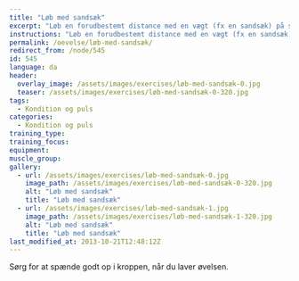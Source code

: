 ```yaml
---
title: "Løb med sandsæk"
excerpt: "Løb en forudbestemt distance med en vægt (fx en sandsæk) på skulderen."
instructions: "Løb en forudbestemt distance med en vægt (fx en sandsæk) på skulderen."
permalink: /oevelse/løb-med-sandsæk/
redirect_from: /node/545
id: 545
language: da
header:
  overlay_image: /assets/images/exercises/løb-med-sandsæk-0.jpg
  teaser: /assets/images/exercises/løb-med-sandsæk-0-320.jpg
tags:
  - Kondition og puls
categories:
  - Kondition og puls
training_type: 
training_focus: 
equipment:
muscle_group:
gallery:
  - url: /assets/images/exercises/løb-med-sandsæk-0.jpg
    image_path: /assets/images/exercises/løb-med-sandsæk-0-320.jpg
    alt: "Løb med sandsæk"
    title: "Løb med sandsæk"
  - url: /assets/images/exercises/løb-med-sandsæk-1.jpg
    image_path: /assets/images/exercises/løb-med-sandsæk-1-320.jpg
    alt: "Løb med sandsæk"
    title: "Løb med sandsæk"
last_modified_at: 2013-10-21T12:48:12Z
---
```


Sørg for at spænde godt op i kroppen, når du laver øvelsen.
